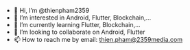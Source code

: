 - 👋 Hi, I’m @thienpham2359
- 👀 I’m interested in Android, Flutter, Blockchain,...
- 🌱 I’m currently learning Flutter, Blockchain,...
- 💞️ I’m looking to collaborate on Android, Flutter
- 📫 How to reach me by email: thien.pham@2359media.com

<!---
thienpham2359/thienpham2359 is a ✨ special ✨ repository because its `README.md` (this file) appears on your GitHub profile.
You can click the Preview link to take a look at your changes.
--->
